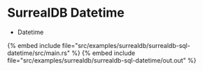 # SurrealDB Datetime

* Datetime

{% embed include file="src/examples/surrealdb/surrealdb-sql-datetime/src/main.rs" %}
{% embed include file="src/examples/surrealdb/surrealdb-sql-datetime/out.out" %}



